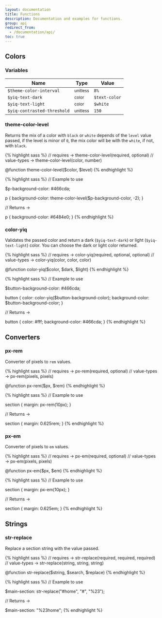 ```yaml
---
layout: documentation
title: Functions
description: Documentation and examples for functions.
group: api
redirect_from:
  - /documentation/api/
toc: true
---
```



## Colors

### Variables

| Name  | Type  | Value |
| ----- | ----- | ----- |
| `$theme-color-interval`      | <small>unitless</small> | `8%` |
| `$yiq-text-dark`             | <small>color</small>    | <span class="small-box" style="background:#343a40"></span> `$text-color` |
| `$yiq-text-light`            | <small>color</small>    | <span class="small-box" style="background:#fff"></span> `$white` |
| `$yiq-contrasted-threshold`  | <small>unitless</small> | `150` |


### theme-color-level

Returns the mix of a color with `black` or `white` depends of the `level` value passed, if the level is minor of `0`, the mix color will be with the `white`, if not, with `black`.

{% highlight sass %}
// requires    -> theme-color-level(required, optional)
// value-types -> theme-color-level(color, number)

@function theme-color-level($color, $level)
{% endhighlight %}

{% highlight sass %}
// Example to use

$p-background-color: #466cda;

p {
  background-color: theme-color-level($p-background-color, -2);
}

// Returns ->

p {
  background-color: #6484e0;
}
{% endhighlight %}

### color-yiq

Validates the passed color and return a dark (`$yiq-text-dark`) or light (`$yiq-text-light`) color. You can choose the dark or light color returned.

{% highlight sass %}
// requires    -> color-yiq(required, optional, optional)
// value-types -> color-yiq(color, color, color)

@function color-yiq($color, $dark, $light)
{% endhighlight %}

{% highlight sass %}
// Example to use

$button-background-color: #466cda;

button {
  color: color-yiq($button-background-color);
  background-color: $button-background-color;
}

// Returns ->

button {
  color: #fff;
  background-color: #466cda;
}
{% endhighlight %}


## Converters

### px-rem

Converter of pixels to `rem` values.

{% highlight sass %}
// requires    -> px-rem(required, optional)
// value-types -> px-rem(pixels, pixels)

@function px-rem($px, $rem)
{% endhighlight %}

{% highlight sass %}
// Example to use

section {
  margin: px-rem(10px);
}

// Returns ->

section {
  margin: 0.625rem;
}
{% endhighlight %}


### px-em

Converter of pixels to `em` values.

{% highlight sass %}
// requires    -> px-em(required, optional)
// value-types -> px-em(pixels, pixels)

@function px-em($px, $em)
{% endhighlight %}

{% highlight sass %}
// Example to use

section {
  margin: px-em(10px);
}

// Returns ->

section {
  margin: 0.625em;
}
{% endhighlight %}


## Strings

### str-replace

Replace a section string with the value passed.

{% highlight sass %}
// requires    -> str-replace(required, required, required)
// value-types -> str-replace(string, string, string)

@function str-replace($string, $search, $replace)
{% endhighlight %}

{% highlight sass %}
// Example to use

$main-section: str-replace("#home", "#", "%23");

// Returns ->

$main-section: "%23home";
{% endhighlight %}